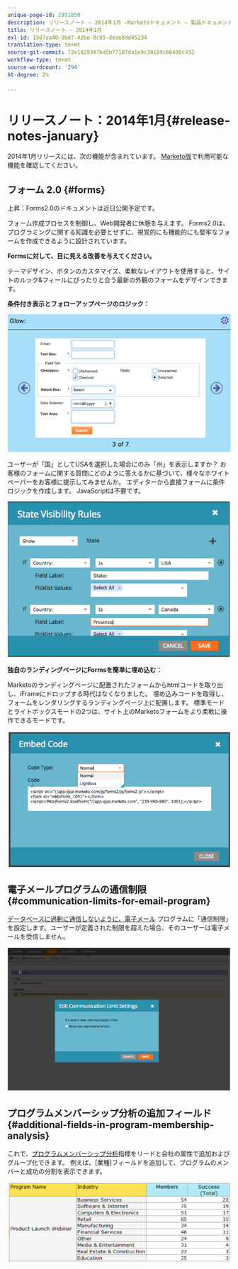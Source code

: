 ```yaml
---
unique-page-id: 2951050
description: リリースノート — 2014年1月 —Marketoドキュメント — 製品ドキュメント
title: リリースノート — 2014年1月
exl-id: 1507aa40-9bd7-42be-8c85-deae8dd45234
translation-type: tm+mt
source-git-commit: 72e1d29347bd5b77107da1e9c30169cb6490c432
workflow-type: tm+mt
source-wordcount: '294'
ht-degree: 2%

---
```


# リリースノート：2014年1月{#release-notes-january}

2014年1月リリースには、次の機能が含まれています。 [Marketo版](https://www.marketo.com/pricing/)で利用可能な機能を確認してください。

## フォーム 2.0 {#forms}

上昇：Forms2.0のドキュメントは近日公開予定です。

フォーム作成プロセスを制御し、Web開発者に休憩を与えます。 Forms2.0は、プログラミングに関する知識を必要とせずに、視覚的にも機能的にも堅牢なフォームを作成できるように設計されています。

**Formsに対して、目に見える改善を与えてください。**

テーマデザイン、ボタンのカスタマイズ、柔軟なレイアウトを使用すると、サイトのルック&amp;フィールにぴったりと合う最新の外観のフォームをデザインできます。

**条件付き表示とフォローアップページのロジック：**

![](assets/image2014-9-22-10-3a30-3a52.png)

ユーザーが「国」としてUSAを選択した場合にのみ「州」を表示しますか？ お客様のフォームに関する質問にどのように答えるかに基づいて、様々なホワイトペーパーをお客様に提示してみませんか。 エディターから直接フォームに条件ロジックを作成します。 JavaScriptは不要です。

![](assets/image2014-9-22-10-3a31-3a54.png)

**独自のランディングページにFormsを簡単に埋め込む：**

Marketoのランディングページに配置されたフォームからhtmlコードを取り出し、iFrameにドロップする時代はなくなりました。 埋め込みコードを取得し、フォームをレンダリングするランディングページ上に配置します。 標準モードとライトボックスモードの2つは、サイト上のMarketoフォームをより柔軟に操作できるモードです。

![](assets/image2014-9-22-10-3a38-3a2.png)

## 電子メールプログラムの通信制限{#communication-limits-for-email-program}

[データベースに過剰に通信しないように、電子メール](/help/marketo/product-docs/email-marketing/email-programs/email-program-actions/enable-disable-communication-limits-in-an-email-program.md) プログラムに「通信制限」を設定します。ユーザーが定義された制限を超えた場合、そのユーザーは電子メールを受信しません。

![](assets/image2014-9-22-10-3a38-3a31.png)

## プログラムメンバーシップ分析の追加フィールド {#additional-fields-in-program-membership-analysis}

これで、[プログラムメンバーシップ分析](/help/marketo/product-docs/reporting/revenue-cycle-analytics/program-analytics/build-a-program-membership-analysis-report-that-lists-leads.md)指標をリードと会社の属性で追加およびグループ化できます。 例えば、[業種]フィールドを追加して、プログラムのメンバーと成功の分割を表示できます。

![](assets/image2014-9-22-10-3a39-3a1.png)
